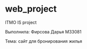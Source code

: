 # web_project
ITMO IS project 

Выполнила: Фирсова Дарья М33081 

Тема: сайт для бронирования жилья
